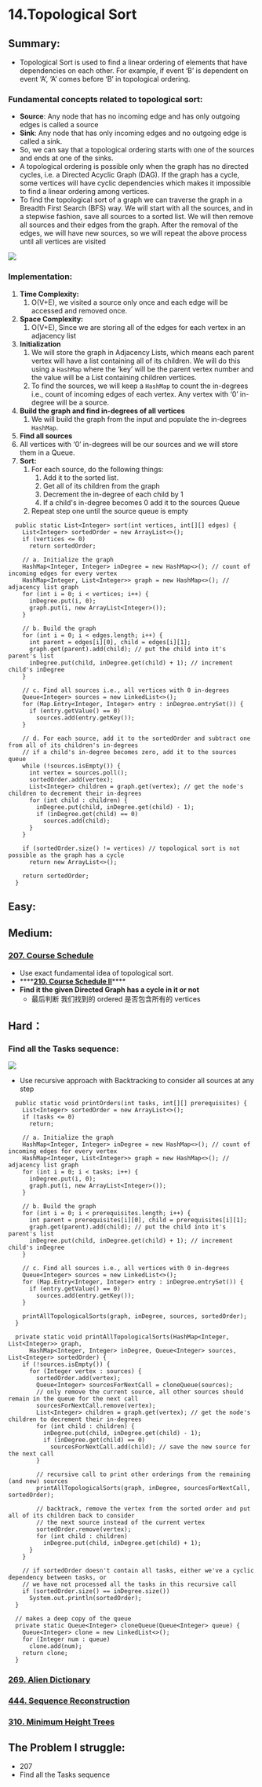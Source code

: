 # 14.Topological Sort

## Summary:

* Topological Sort is used to find a linear ordering of elements that have dependencies on each other. For example, if event ‘B’ is dependent on event ‘A’, ‘A’ comes before ‘B’ in topological ordering.

### Fundamental concepts related to topological sort:

* **Source**:  Any node that has no incoming edge and has only outgoing edges is called a source
* **Sink**:  Any node that has only incoming edges and no outgoing edge is called a sink.
* So, we can say that a topological ordering starts with one of the sources and ends at one of the sinks.
* A topological ordering is possible only when the graph has no directed cycles, i.e. a Directed Acyclic Graph \(DAG\). If the graph has a cycle, some vertices will have cyclic dependencies which makes it impossible to find a linear ordering among vertices.
* To find the topological sort of a graph we can traverse the graph in a Breadth First Search \(BFS\) way. We will start with all the sources, and in a stepwise fashion, save all sources to a sorted list. We will then remove all sources and their edges from the graph. After the removal of the edges, we will have new sources, so we will repeat the above process until all vertices are visited

![](../.gitbook/assets/image%20%2835%29.png)

### Implementation:

1. **Time Complexity:**
   1. O\(V+E\), we visited a source only once and each edge will be accessed and removed once.
2. **Space Complexity:**
   1. O\(V+E\), Since we are storing all of the edges for each vertex in an adjacency list
3. **Initialization**
   1. We will store the graph in Adjacency Lists, which means each parent vertex will have a list containing all of its children. We will do this using a `HashMap` where the ‘key’ will be the parent vertex number and the value will be a List containing children vertices.
   2. To find the sources, we will keep a `HashMap` to count the in-degrees i.e., count of incoming edges of each vertex. Any vertex with ‘0’ in-degree will be a source.
4. **Build the graph and find in-degrees of all vertices**
   1. We will build the graph from the input and populate the in-degrees `HashMap`.
5.  **Find all sources**
   1. All vertices with ‘0’ in-degrees will be our sources and we will store them in a Queue.
6. **Sort:**
   1. For each source, do the following things:
      1. Add it to the sorted list.
      2. Get all of its children from the graph
      3. Decrement the in-degree of each child by 1
      4. If a child's in-degree becomes 0 add it to the sources Queue
   2. Repeat step one until the source queue is empty

```text
  public static List<Integer> sort(int vertices, int[][] edges) {
    List<Integer> sortedOrder = new ArrayList<>();
    if (vertices <= 0)
      return sortedOrder;

    // a. Initialize the graph
    HashMap<Integer, Integer> inDegree = new HashMap<>(); // count of incoming edges for every vertex
    HashMap<Integer, List<Integer>> graph = new HashMap<>(); // adjacency list graph
    for (int i = 0; i < vertices; i++) {
      inDegree.put(i, 0);
      graph.put(i, new ArrayList<Integer>());
    }

    // b. Build the graph
    for (int i = 0; i < edges.length; i++) {
      int parent = edges[i][0], child = edges[i][1];
      graph.get(parent).add(child); // put the child into it's parent's list
      inDegree.put(child, inDegree.get(child) + 1); // increment child's inDegree
    }

    // c. Find all sources i.e., all vertices with 0 in-degrees
    Queue<Integer> sources = new LinkedList<>();
    for (Map.Entry<Integer, Integer> entry : inDegree.entrySet()) {
      if (entry.getValue() == 0)
        sources.add(entry.getKey());
    }

    // d. For each source, add it to the sortedOrder and subtract one from all of its children's in-degrees
    // if a child's in-degree becomes zero, add it to the sources queue
    while (!sources.isEmpty()) {
      int vertex = sources.poll();
      sortedOrder.add(vertex);
      List<Integer> children = graph.get(vertex); // get the node's children to decrement their in-degrees
      for (int child : children) {
        inDegree.put(child, inDegree.get(child) - 1);
        if (inDegree.get(child) == 0)
          sources.add(child);
      }
    }

    if (sortedOrder.size() != vertices) // topological sort is not possible as the graph has a cycle
      return new ArrayList<>();

    return sortedOrder;
  }
```

## Easy:

## Medium:

### [207. Course Schedule](https://leetcode.com/problems/course-schedule/)

* Use exact fundamental idea of topological sort.
* \*\*\*\*[**210. Course Schedule II**](https://leetcode.com/problems/course-schedule-ii/)\*\*\*\*
* **Find it the given Directed Graph has a cycle in it or not**
  * 最后判断 我们找到的 ordered 是否包含所有的 vertices





## Hard：

### Find all the Tasks sequence:

![](../.gitbook/assets/image%20%2836%29.png)

* Use recursive approach with Backtracking to consider all sources at any step

```text
  public static void printOrders(int tasks, int[][] prerequisites) {
    List<Integer> sortedOrder = new ArrayList<>();
    if (tasks <= 0)
      return;

    // a. Initialize the graph
    HashMap<Integer, Integer> inDegree = new HashMap<>(); // count of incoming edges for every vertex
    HashMap<Integer, List<Integer>> graph = new HashMap<>(); // adjacency list graph
    for (int i = 0; i < tasks; i++) {
      inDegree.put(i, 0);
      graph.put(i, new ArrayList<Integer>());
    }

    // b. Build the graph
    for (int i = 0; i < prerequisites.length; i++) {
      int parent = prerequisites[i][0], child = prerequisites[i][1];
      graph.get(parent).add(child); // put the child into it's parent's list
      inDegree.put(child, inDegree.get(child) + 1); // increment child's inDegree
    }

    // c. Find all sources i.e., all vertices with 0 in-degrees
    Queue<Integer> sources = new LinkedList<>();
    for (Map.Entry<Integer, Integer> entry : inDegree.entrySet()) {
      if (entry.getValue() == 0)
        sources.add(entry.getKey());
    }

    printAllTopologicalSorts(graph, inDegree, sources, sortedOrder);
  }

  private static void printAllTopologicalSorts(HashMap<Integer, List<Integer>> graph,
      HashMap<Integer, Integer> inDegree, Queue<Integer> sources, List<Integer> sortedOrder) {
    if (!sources.isEmpty()) {
      for (Integer vertex : sources) {
        sortedOrder.add(vertex);
        Queue<Integer> sourcesForNextCall = cloneQueue(sources);
        // only remove the current source, all other sources should remain in the queue for the next call
        sourcesForNextCall.remove(vertex);
        List<Integer> children = graph.get(vertex); // get the node's children to decrement their in-degrees
        for (int child : children) {
          inDegree.put(child, inDegree.get(child) - 1);
          if (inDegree.get(child) == 0)
            sourcesForNextCall.add(child); // save the new source for the next call
        }

        // recursive call to print other orderings from the remaining (and new) sources
        printAllTopologicalSorts(graph, inDegree, sourcesForNextCall, sortedOrder);

        // backtrack, remove the vertex from the sorted order and put all of its children back to consider 
        // the next source instead of the current vertex
        sortedOrder.remove(vertex);
        for (int child : children)
          inDegree.put(child, inDegree.get(child) + 1);
      }
    }

    // if sortedOrder doesn't contain all tasks, either we've a cyclic dependency between tasks, or 
    // we have not processed all the tasks in this recursive call
    if (sortedOrder.size() == inDegree.size())
      System.out.println(sortedOrder);
  }

  // makes a deep copy of the queue
  private static Queue<Integer> cloneQueue(Queue<Integer> queue) {
    Queue<Integer> clone = new LinkedList<>();
    for (Integer num : queue)
      clone.add(num);
    return clone;
  }
```



### [269. Alien Dictionary](https://leetcode.com/problems/alien-dictionary/)

### [444. Sequence Reconstruction](https://leetcode.com/problems/sequence-reconstruction/)

### [310. Minimum Height Trees](https://leetcode.com/problems/minimum-height-trees/)

## The Problem I struggle:

* 207
* Find all the Tasks sequence

